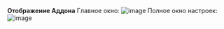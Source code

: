 **Отображение Аддона**
Главное окно:
![image](https://github.com/user-attachments/assets/cef7937d-f38d-4111-a0aa-9de00d25d946)
Полное окно настроек:
![image](https://github.com/user-attachments/assets/622de998-9be8-4f7f-8a0b-5533e9712925)
